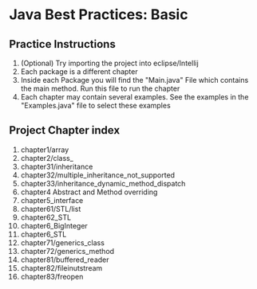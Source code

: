# Java Best Practices: Basic


## Practice Instructions
1. (Optional) Try importing the project into eclipse/Intellij
2. Each package is a different chapter
3. Inside each Package you will find the "Main.java" File which contains the main method. Run this file to run the chapter
4. Each chapter may contain several examples. See the examples in the "Examples.java" file to select these examples

## Project Chapter index
1. chapter1/array
2. chapter2/class_
3. chapter31/inheritance
4. chapter32/multiple_inheritance_not_supported
5. chapter33/inheritance_dynamic_method_dispatch
6. chapter4 Abstract and Method overriding
7. chapter5_interface
8. chapter61/STL/list
9. chapter62_STL
10. chapter6_BigInteger
11. chapter6_STL
12. chapter71/generics_class
13. chapter72/generics_method
14. chapter81/buffered_reader
15. chapter82/fileinutstream
16. chapter83/freopen
